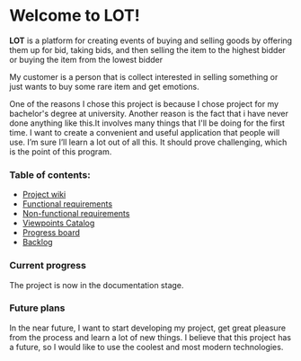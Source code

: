 # Welcome to LOT!

<b>LOT</b> is a platform for creating events of buying and selling goods by offering them up for bid, taking bids, and then selling the item to the highest bidder or buying the item from the lowest bidder

My customer is a person that is collect interested in selling something or just wants to buy some rare item and get emotions.

One of the reasons I chose this project is because I chose project for my bachelor's degree at university.
Another reason is the fact that i have never done anything like this.It involves many things that I'll be doing for the first time.
I want to create a convenient and useful application that people will use. 
I’m sure I’ll learn a lot out of all this. It should prove challenging, which is the point of this program.

### Table of contents:
* [Project wiki](https://github.com/gogo6ar/auction/wiki)
* [Functional requirements](https://github.com/gogo6ar/auction/wiki/Functional-Requirements)
* [Non-functional requirements](https://github.com/gogo6ar/auction/wiki/Non-Functional-Requirements)
* [Viewpoints Catalog](https://github.com/gogo6ar/auction/wiki/Viewpoints-Catalog)
* [Progress board](https://github.com/gogo6ar/auction/projects/1)
* [Backlog](https://github.com/gogo6ar/auction/issues)



### Current progress
The project is now in the documentation stage.

### Future plans

In the near future, I want to start developing my project, get great pleasure from the process and learn a lot of new things. 
I believe that this project has a future, so I would like to use the coolest and most modern technologies.
